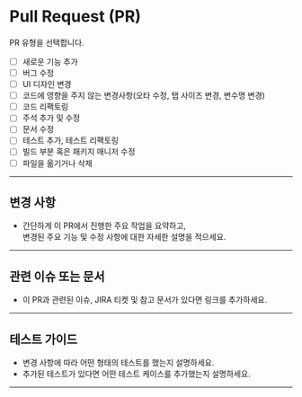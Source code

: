# Pull Request (PR)
PR 유형을 선택합니다.
- [ ] 새로운 기능 추가  
- [ ] 버그 수정  
- [ ] UI 디자인 변경  
- [ ] 코드에 영향을 주지 않는 변경사항(오타 수정, 탭 사이즈 변경, 변수명 변경)  
- [ ] 코드 리팩토링  
- [ ] 주석 추가 및 수정  
- [ ] 문서 수정  
- [ ] 테스트 추가, 테스트 리팩토링  
- [ ] 빌드 부분 혹은 패키지 매니저 수정  
- [ ] 파일을 옮기거나 삭제  

---

## 변경 사항
- 간단하게 이 PR에서 진행한 주요 작업을 요약하고,  
  변경된 주요 기능 및 수정 사항에 대한 자세한 설명을 적으세요.

---

## 관련 이슈 또는 문서
- 이 PR과 관련된 이슈, JIRA 티켓 및 참고 문서가 있다면 링크를 추가하세요.

---

## 테스트 가이드
- 변경 사항에 따라 어떤 형태의 테스트를 했는지 설명하세요.  
- 추가된 테스트가 있다면 어떤 테스트 케이스를 추가했는지 설명하세요.

---

